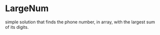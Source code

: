 # LargeNum
simple solution that finds the phone number, in array, with the largest sum of its digits.
